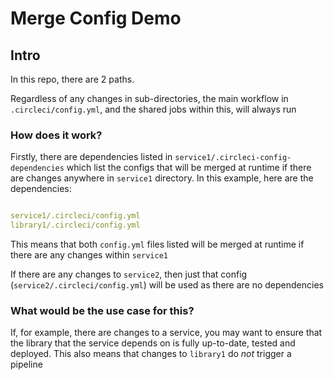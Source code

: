# Merge Config Demo

## Intro

In this repo, there are 2 paths.

Regardless of any changes in sub-directories, the main workflow in `.circleci/config.yml`, and the shared jobs within this, will always run

### How does it work?

Firstly, there are dependencies listed in `service1/.circleci-config-dependencies` which list the configs that will be merged at runtime if there are changes anywhere in `service1` directory. In this example, here are the dependencies:

```yml

service1/.circleci/config.yml
library1/.circleci/config.yml
```

This means that both `config.yml` files listed will be merged at runtime if there are any changes within `service1`

If there are any changes to `service2`, then just that config (`service2/.circleci/config.yml`) will be used as there are no dependencies

### What would be the use case for this?

If, for example, there are changes to a service, you may want to ensure that the library that the service depends on is fully up-to-date, tested and deployed. This also means that changes to `library1` do *not* trigger a pipeline
